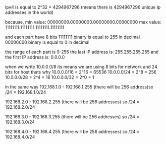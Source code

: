 ipv4 is equal to 2^32 = 4294967296 (means there is 4294967296 unique ip addresses in the world)

because,
min value: 00000000.00000000.00000000.00000000
max value: 11111111.11111111.11111111.11111111

and each part have 8 bits
11111111 binary is equal to 255 in decimal
00000000 binary is equal to 0 in decimal

the range of each part is 0-255
the last IP address is: 255.255.255.255
and the first IP address is: 0.0.0.0


when we write 10.0.0.0/8 its means we are using 8 bits for network and 24 bits for host 
thats why
10.0.0.0/16 = 2^16  = 65536
10.0.0.0/24 = 2^8   = 256
10.0.0.0/28 = 2^4   = 16
10.0.0.0/32 = 2^0   = 1

in the same way
192.168.1.0 - 192.168.1.255 (there will be 256 address)so /24
= 192.168.1.0/24

192.168.2.0 - 192.168.2.255 (there will be 256 addresses) so /24
= 192.168.2.0/24

192.168.3.0 - 192.168.3.255 (there will be 256 addresses) so /24
= 192.168.3.0/24

192.168.4.0 - 192.168.4.255 (there will be 256 addresses) so /24
= 192.168.4.0/24
